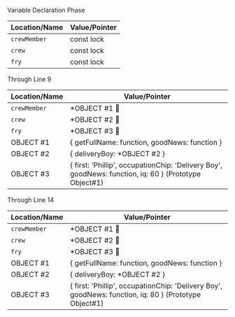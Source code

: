 Variable Declaration Phase

| Location/Name   | Value/Pointer |
|-----------------|---------------|
| `crewMember`          | const lock    |
| `crew`          | const lock    |
| `fry`           | const lock    |

Through Line 9

| Location/Name | Value/Pointer                                                                  |
|---------------|--------------------------------------------------------------------------------|
| `crewMember`  | *OBJECT #1   🔐                                                                |
| `crew`        | *OBJECT #2   🔐                                                                |
| `fry`         | *OBJECT #3   🔐                                                                |
| OBJECT #1     | { getFullName: function, goodNews: function }                                  |
| OBJECT #2     | { deliveryBoy: *OBJECT #2 }                                                    |
| OBJECT #3     | { first: 'Phillip', occupationChip: 'Delivery Boy', goodNews: function, iq: 60 }  (Prototype Object#1) |

Through Line 14

| Location/Name | Value/Pointer                                                                      |
|---------------|------------------------------------------------------------------------------------|
| `crewMember`  | *OBJECT #1   🔐                                                                    |
| `crew`        | *OBJECT #2   🔐                                                                    |
| `fry`         | *OBJECT #3   🔐                                                                    |
| OBJECT #1     | { getFullName: function, goodNews: function }                                      |
| OBJECT #2     | { deliveryBoy: *OBJECT #2 }                                                        |
| OBJECT #3     | { first: 'Phillip', occupationChip: 'Delivery Boy', goodNews: function, iq: 80 }  (Prototype Object#1) |
